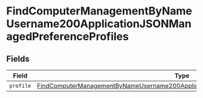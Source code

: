 # FindComputerManagementByNameUsername200ApplicationJSONManagedPreferenceProfiles


## Fields

| Field                                                                                                                                                                                                       | Type                                                                                                                                                                                                        | Required                                                                                                                                                                                                    | Description                                                                                                                                                                                                 |
| ----------------------------------------------------------------------------------------------------------------------------------------------------------------------------------------------------------- | ----------------------------------------------------------------------------------------------------------------------------------------------------------------------------------------------------------- | ----------------------------------------------------------------------------------------------------------------------------------------------------------------------------------------------------------- | ----------------------------------------------------------------------------------------------------------------------------------------------------------------------------------------------------------- |
| `profile`                                                                                                                                                                                                   | [FindComputerManagementByNameUsername200ApplicationJSONManagedPreferenceProfilesProfile](../../models/operations/findcomputermanagementbynameusername200applicationjsonmanagedpreferenceprofilesprofile.md) | :heavy_minus_sign:                                                                                                                                                                                          | N/A                                                                                                                                                                                                         |